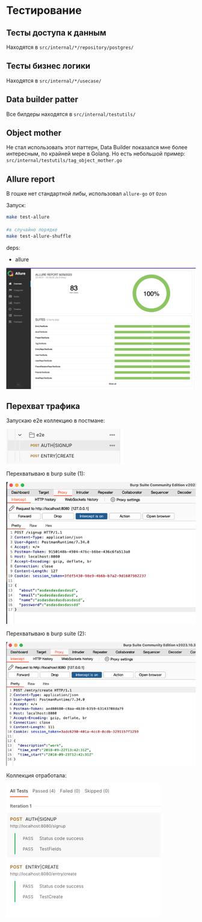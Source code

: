 # Тестирование

## Тесты доступа к данным
Находятся в `src/internal/*/repository/postgres/`

## Тесты бизнес логики
Находятся в `src/internal/*/usecase/`

## Data builder patter
Все билдеры находятся в `src/internal/testutils/`

## Object mother
Не стал использовать этот паттерн, Data Builder показался мне более интересным, по крайней мере в Golang. Но есть небольшой пример:
`src/internal/testutils/tag_object_mother.go`


## Allure report
В гошке нет стандартной либы, использовал `allure-go` от `Ozon`

Запуск:
```bash
make test-allure

#в случайно порядке
make test-allure-shuffle
```
deps:
- allure

![Alt text](./assets/image.png)

## Перехват трафика
Запускаю e2e коллекцию в постмане:

![Alt text](./assets/image-0.png)

Перехватываю в burp suite (1):

![Alt text](./assets/image-1.png)

Перехватываю в burp suite (2):

![Alt text](./assets/image-2.png)

Коллекция отработала:

![Alt text](./assets/image-4.png)
